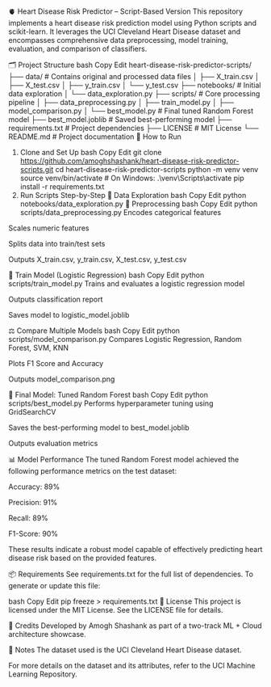 🫀 Heart Disease Risk Predictor – Script-Based Version
This repository implements a heart disease risk prediction model using Python scripts and scikit-learn. It leverages the UCI Cleveland Heart Disease dataset and encompasses comprehensive data preprocessing, model training, evaluation, and comparison of classifiers.

🗂️ Project Structure
bash
Copy
Edit
heart-disease-risk-predictor-scripts/
├── data/                    # Contains original and processed data files
│   ├── X_train.csv
│   ├── X_test.csv
│   ├── y_train.csv
│   └── y_test.csv
├── notebooks/               # Initial data exploration
│   └── data_exploration.py
├── scripts/                 # Core processing pipeline
│   ├── data_preprocessing.py
│   ├── train_model.py
│   ├── model_comparison.py
│   └── best_model.py        # Final tuned Random Forest model
├── best_model.joblib        # Saved best-performing model
├── requirements.txt         # Project dependencies
├── LICENSE                  # MIT License
└── README.md                # Project documentation
🚀 How to Run
1. Clone and Set Up
bash
Copy
Edit
git clone https://github.com/amoghshashank/heart-disease-risk-predictor-scripts.git
cd heart-disease-risk-predictor-scripts
python -m venv venv
source venv/bin/activate  # On Windows: .\venv\Scripts\activate
pip install -r requirements.txt
2. Run Scripts Step-by-Step
🧪 Data Exploration
bash
Copy
Edit
python notebooks/data_exploration.py
🧹 Preprocessing
bash
Copy
Edit
python scripts/data_preprocessing.py
Encodes categorical features

Scales numeric features

Splits data into train/test sets

Outputs X_train.csv, y_train.csv, X_test.csv, y_test.csv

🤖 Train Model (Logistic Regression)
bash
Copy
Edit
python scripts/train_model.py
Trains and evaluates a logistic regression model

Outputs classification report

Saves model to logistic_model.joblib

⚖️ Compare Multiple Models
bash
Copy
Edit
python scripts/model_comparison.py
Compares Logistic Regression, Random Forest, SVM, KNN

Plots F1 Score and Accuracy

Outputs model_comparison.png

🌲 Final Model: Tuned Random Forest
bash
Copy
Edit
python scripts/best_model.py
Performs hyperparameter tuning using GridSearchCV

Saves the best-performing model to best_model.joblib

Outputs evaluation metrics

📊 Model Performance
The tuned Random Forest model achieved the following performance metrics on the test dataset:

Accuracy: 89%

Precision: 91%

Recall: 89%

F1-Score: 90%

These results indicate a robust model capable of effectively predicting heart disease risk based on the provided features.

📦 Requirements
See requirements.txt for the full list of dependencies. To generate or update this file:

bash
Copy
Edit
pip freeze > requirements.txt
📄 License
This project is licensed under the MIT License. See the LICENSE file for details.

👥 Credits
Developed by Amogh Shashank as part of a two-track ML + Cloud architecture showcase.

📌 Notes
The dataset used is the UCI Cleveland Heart Disease dataset.

For more details on the dataset and its attributes, refer to the UCI Machine Learning Repository.
